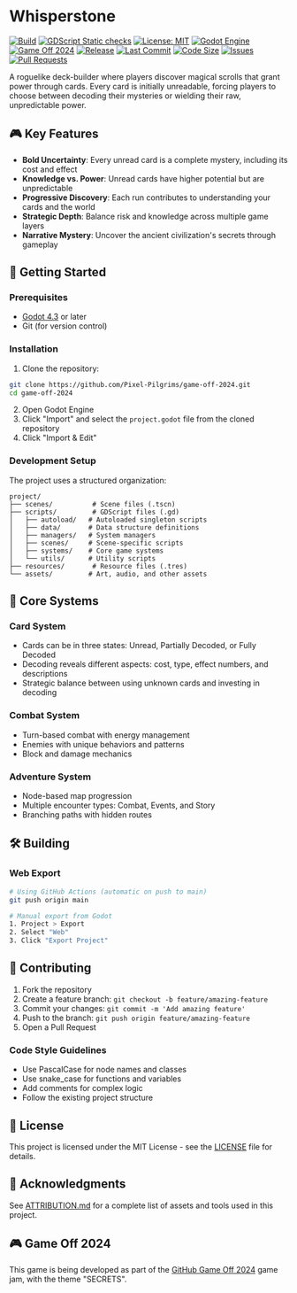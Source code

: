 # Whisperstone

[![Build](https://github.com/Pixel-Pilgrims/game-off-2024/actions/workflows/build.yml/badge.svg)](https://github.com/Pixel-Pilgrims/game-off-2024/actions/workflows/build.yml)
[![GDScript Static checks](https://github.com/Pixel-Pilgrims/game-off-2024/actions/workflows/gdscript-static-checks.yml/badge.svg)](https://github.com/Pixel-Pilgrims/game-off-2024/actions/workflows/gdscript-static-checks.yml)
[![License: MIT](https://img.shields.io/badge/License-MIT-yellow.svg)](https://opensource.org/licenses/MIT)
[![Godot Engine](https://img.shields.io/badge/Godot-4.3-blue.svg)](https://godotengine.org)
[![Game Off 2024](https://img.shields.io/badge/Game%20Off-2024-purple)](https://itch.io/jam/game-off-2024)
[![Release](https://img.shields.io/github/v/release/Pixel-Pilgrims/game-off-2024?include_prereleases)](https://github.com/Pixel-Pilgrims/game-off-2024/releases)
[![Last Commit](https://img.shields.io/github/last-commit/Pixel-Pilgrims/game-off-2024)](https://github.com/Pixel-Pilgrims/game-off-2024/commits/main)
[![Code Size](https://img.shields.io/github/languages/code-size/Pixel-Pilgrims/game-off-2024)](https://github.com/Pixel-Pilgrims/game-off-2024)
[![Issues](https://img.shields.io/github/issues/Pixel-Pilgrims/game-off-2024)](https://github.com/Pixel-Pilgrims/game-off-2024/issues)
[![Pull Requests](https://img.shields.io/github/issues-pr/Pixel-Pilgrims/game-off-2024)](https://github.com/Pixel-Pilgrims/game-off-2024/pulls)

A roguelike deck-builder where players discover magical scrolls that grant power through cards. Every card is initially unreadable, forcing players to choose between decoding their mysteries or wielding their raw, unpredictable power.

## 🎮 Key Features

- **Bold Uncertainty**: Every unread card is a complete mystery, including its cost and effect
- **Knowledge vs. Power**: Unread cards have higher potential but are unpredictable
- **Progressive Discovery**: Each run contributes to understanding your cards and the world
- **Strategic Depth**: Balance risk and knowledge across multiple game layers
- **Narrative Mystery**: Uncover the ancient civilization's secrets through gameplay

## 🚀 Getting Started

### Prerequisites

- [Godot 4.3](https://godotengine.org/download) or later
- Git (for version control)

### Installation

1. Clone the repository:
```bash
git clone https://github.com/Pixel-Pilgrims/game-off-2024.git
cd game-off-2024
```

2. Open Godot Engine
3. Click "Import" and select the `project.godot` file from the cloned repository
4. Click "Import & Edit"

### Development Setup

The project uses a structured organization:

```
project/
├── scenes/          # Scene files (.tscn)
├── scripts/         # GDScript files (.gd)
│   ├── autoload/   # Autoloaded singleton scripts
│   ├── data/       # Data structure definitions
│   ├── managers/   # System managers
│   ├── scenes/     # Scene-specific scripts
│   ├── systems/    # Core game systems
│   └── utils/      # Utility scripts
├── resources/       # Resource files (.tres)
└── assets/         # Art, audio, and other assets
```

## 🎯 Core Systems

### Card System
- Cards can be in three states: Unread, Partially Decoded, or Fully Decoded
- Decoding reveals different aspects: cost, type, effect numbers, and descriptions
- Strategic balance between using unknown cards and investing in decoding

### Combat System
- Turn-based combat with energy management
- Enemies with unique behaviors and patterns
- Block and damage mechanics

### Adventure System
- Node-based map progression
- Multiple encounter types: Combat, Events, and Story
- Branching paths with hidden routes

## 🛠 Building

### Web Export
```bash
# Using GitHub Actions (automatic on push to main)
git push origin main

# Manual export from Godot
1. Project > Export
2. Select "Web"
3. Click "Export Project"
```

## 🤝 Contributing

1. Fork the repository
2. Create a feature branch: `git checkout -b feature/amazing-feature`
3. Commit your changes: `git commit -m 'Add amazing feature'`
4. Push to the branch: `git push origin feature/amazing-feature`
5. Open a Pull Request

### Code Style Guidelines

- Use PascalCase for node names and classes
- Use snake_case for functions and variables
- Add comments for complex logic
- Follow the existing project structure

## 📝 License

This project is licensed under the MIT License - see the [LICENSE](LICENSE) file for details.

## 🙏 Acknowledgments

See [ATTRIBUTION.md](ATTRIBUTION.md) for a complete list of assets and tools used in this project.

## 🎮 Game Off 2024

This game is being developed as part of the [GitHub Game Off 2024](https://itch.io/jam/game-off-2024) game jam, with the theme "SECRETS".

